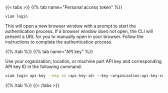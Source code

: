{{< tabs >}}
{{% tab name="Personal access token" %}}

```sh {class="command-line" data-prompt="$"}
viam login
```

This will open a new browser window with a prompt to start the authentication process. If a browser window does not open, the CLI will present a URL for you to manually open in your browser. Follow the instructions to complete the authentication process.

{{% /tab %}}
{{% tab name="API key" %}}

Use your organization, location, or machine part API key and corresponding API key ID in the following command:

```sh {class="command-line" data-prompt="$"}
viam login api-key --key-id <api-key-id> --key <organization-api-key-secret>
```

{{% /tab %}}
{{< /tabs >}}
